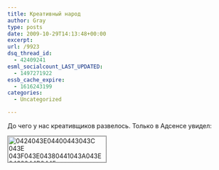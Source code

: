 ```yaml
---
title: Креативный народ
author: Gray
type: posts
date: 2009-10-29T14:13:48+00:00
excerpt:
url: /9923
dsq_thread_id:
  - 42409241
esml_socialcount_LAST_UPDATED:
  - 1497271922
essb_cache_expire:
  - 1616243199
categories:
  - Uncategorized

---
```








До чего у нас креативщиков развелось. Только в Адсенсе увидел:

<img src="https://i0.wp.com/img.skitch.com/20091029-t171dehk7wq376edmbkm5x2gbh.png?resize=221%2C59" width="221" height="59" alt="0424043E04400443043C 043E 043F043E04380441043A043E0432044B0445 04410438044104420435043C04300445" style="border:1px #000000 dotted;" data-recalc-dims="1" />
